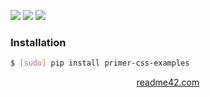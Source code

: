 <!--
https://readme42.com
-->


[![](https://img.shields.io/pypi/v/primer-css-examples.svg?maxAge=3600)](https://pypi.org/project/primer-css-examples/)
[![](https://img.shields.io/badge/License-Unlicense-blue.svg?longCache=True)](https://unlicense.org/)
[![](https://github.com/andrewp-as-is/primer-css-examples/workflows/tests42/badge.svg)](https://github.com/andrewp-as-is/primer-css-examples/actions)

### Installation
```bash
$ [sudo] pip install primer-css-examples
```

<p align="center">
    <a href="https://readme42.com/">readme42.com</a>
</p>